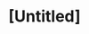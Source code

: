 ---
pid: RS176
title: "[Untitled]"
location_transcription: 
zipcode: '80249'
outside_phl: 'Denver CO '
neighborhood: 
age: '36'
age_range: 30-39
instagram: 
image_file_name: RS_176.jpg
proposal_transcription: |-
  Book + Raven
  Edgar Allan Poe
topic: Figure
topic_summary: '0'
type: Other No Form
keywords_other: edgar allan poe, raven
credit: Claire
image_labels: 
twitter: 
facebook: 
permalink: "/monuments/rs176/"
layout: item-page
---